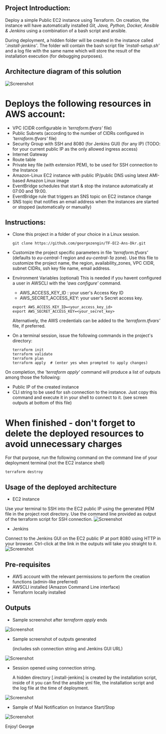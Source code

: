 
## Project Introduction:

Deploy a simple Public EC2 instance using Terraform.
On creation, the instance will have automatically installed *Git, Java, Python, Docker, Ansible & Jenkins* using a combination of a bash script and ansible.

During deployment, a hidden folder will be created in the instance called *'.install-jenkins'*.
The folder will contain the bash script file *'install-setup.sh'* and a log file with the same name which will store the result of the installation execution (for debugging purposes).

## Architecture diagram of this solution

![Screenshot](images/architecture-diagram.jpg)

# Deploys the following resources in AWS account:

- VPC (CIDR configurable in *'terraform.tfvars'* file)
- Public Subnets (according to the number of CIDRs configured in *'terraform.tfvars'* file)
- Security Group with SSH and 8080 (for Jenkins GUI) (for any IP) (TODO: for your current public IP as the only allowed ingress access)
- Internet Gateway
- Route table
- Private key file (with extension PEM), to be used for SSH connection to the Instance
- Amazon-Linux EC2 instance with public IP/public DNS using latest AMI-based Amazon Linux image
- EventBridge schedules that start & stop the instance automatically at 07:00 and 19:00.
- EventBridge rule that triggers an SNS topic on EC2 instance change
- SNS topic that notifies an email address when the instances are started or stopped (automatically or manually)

## Instructions:
- Clone this project in a folder of your choice in a Linux session.
  ```shell
  git clone https://github.com/georgezengin/TF-EC2-Ans-Dkr.git
  ```
  
- Customize the project specific parameters in file *'terraform.tfvars'* (defaults to *eu-central-1* region and *eu-central-1a* zone).
  Use this file to customize the project name, the region, availability_zones, VPC CIDR, subnet CIDRs, ssh key file name, email address.

- Environment Variables (optional)
  This is needed if you havent configured a user in AWSCLI with the *'aws configure'* command.
  - AWS_ACCESS_KEY_ID    : your user's Access Key ID
  - AWS_SECRET_ACCESS_KEY: your user's Secret access key.
  ```shell
  export AWS_ACCESS_KEY_ID=<your_access_key_id>
  export AWS_SECRET_ACCESS_KEY=<your_secret_key>
  ```
  Alternatively, the AWS credentials can be added to the *'terraform.tfvars'* file, if preferred.

- On a terminal session, issue the following commands in the project's directory:
  ```shell  
  terraform init
  terraform validate
  terraform plan
  terraform apply  # (enter yes when prompted to apply changes)
  ```

On completion, the *'terraform apply'* command will produce a list of outputs among those the following:
- Public IP of the created instance
- CLI string to be used for ssh connection to the instance.
  Just copy this command and execute it in your shell to connect to it.
(see screen outputs at bottom of this file)

# When finished - don't forget to delete the deployed resources to avoid unnecessary charges
For that purpose, run the following command on the command line of your deployment terminal (not the EC2 instance shell)
```shell
terraform destroy
```

## Usage of the deployed architecture

+ EC2 instance

Use your terminal to SSH into the EC2 public IP using the generated PEM file in the project root directory.
Use the command line provided as output of the terraform script for SSH connection. 
![Screenshot](images/ssh-string.png)

+ Jenkins

Connect to the Jenkins GUI on the EC2 public IP at port 8080 using HTTP in your browser.
Ctrl-click at the link in the outputs will take you straight to it.
![Screenshot](images/jenkins-GUI.png)

## Pre-requisites

+ AWS account with the relevant permissions to perform the creation functions (admin-like preferred)
+ AWSCLI installed (Amazon Command Line interface)
+ Terraform locally installed

## Outputs

+ Sample screenshot after *terraform apply* ends

![Screenshot](images/finish-script.jpg)

+ Sample screenshot of outputs generated

  (includes ssh connection string and Jenkins GUI URL)

![Screenshot](images/list-of-outputs.jpg)

+ Session opened using connection string.
  
  A hidden directory [.install-jenkins] is created by the installation script, inside of it you can find the ansible yml file, the 
  installation script and the log file at the time of deployment.

![Screenshot](images/ssh-session.png)

+ Sample of Mail Notification on Instance Start/Stop

![Screenshot](images/mail-notification.jpg)

Enjoy!
George
